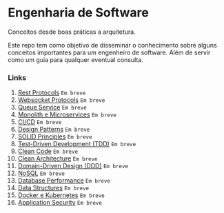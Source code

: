 # Engenharia de Software
Conceitos desde boas práticas a arquitetura.

Este repo tem como objetivo de disseminar o conhecimento sobre alguns conceitos importantes para um engenheiro de software.
Além de servir como um guia para qualquer eventual consulta.

### Links
1. [Rest Protocols](./rest-protocols.md) `Em breve`
1. [Websocket Protocols](./rest-protocols.md) `Em breve`
2. [Queue Service](./queue-service.md) `Em breve`
2. [Monolith e Microservices](./monolith-e-microservices.md) `Em breve`
2. [CI/CD](./ci-cd.md) `Em breve`
3. [Design Patterns](./design-patterns.md) `Em breve`
4. [SOLID Principles](./solid-principles.md) `Em breve`
5. [Test-Driven Development (TDD)](./tdd.md) `Em breve`
6. [Clean Code](./clean-code.md) `Em breve`
7. [Clean Architecture](./clean-architecture.md) `Em breve`
8. [Domain-Driven Design (DDD)](./ddd.md) `Em breve`
9. [NoSQL](./nosql.md) `Em breve`
10. [Database Performance](./database-performance.md) `Em breve`
11. [Data Structures](./data-structures.md) `Em breve`
12. [Docker e Kubernetes](./docker-e-kubernetes.md) `Em breve`
12. [Application Security](./application-security.md) `Em breve`
